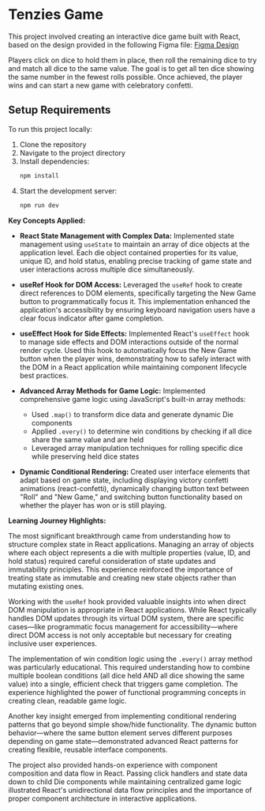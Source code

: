 # Tenzies Game

This project involved creating an interactive dice game built with React, based on the design provided in the following Figma file:
[Figma Design](https://www.figma.com/design/FqsxRUhAaXM4ezddQK0CdR/Tenzies?node-id=0-1&t=aE7rG5leYe23iVrK-1)

Players click on dice to hold them in place, then roll the remaining dice to try and match all dice to the same value. The goal is to get all ten dice showing the same number in the fewest rolls possible. Once achieved, the player wins and can start a new game with celebratory confetti.

## Setup Requirements

To run this project locally:

1. Clone the repository
2. Navigate to the project directory
3. Install dependencies:
   ```bash
   npm install
   ```
4. Start the development server:
   ```bash
   npm run dev
   ```

**Key Concepts Applied:**

- **React State Management with Complex Data:** Implemented state management using `useState` to maintain an array of dice objects at the application level. Each die object contained properties for its value, unique ID, and hold status, enabling precise tracking of game state and user interactions across multiple dice simultaneously.

- **useRef Hook for DOM Access:** Leveraged the `useRef` hook to create direct references to DOM elements, specifically targeting the New Game button to programmatically focus it. This implementation enhanced the application's accessibility by ensuring keyboard navigation users have a clear focus indicator after game completion.

- **useEffect Hook for Side Effects:** Implemented React's `useEffect` hook to manage side effects and DOM interactions outside of the normal render cycle. Used this hook to automatically focus the New Game button when the player wins, demonstrating how to safely interact with the DOM in a React application while maintaining component lifecycle best practices.

- **Advanced Array Methods for Game Logic:** Implemented comprehensive game logic using JavaScript's built-in array methods:

  - Used `.map()` to transform dice data and generate dynamic Die components
  - Applied `.every()` to determine win conditions by checking if all dice share the same value and are held
  - Leveraged array manipulation techniques for rolling specific dice while preserving held dice states

- **Dynamic Conditional Rendering:** Created user interface elements that adapt based on game state, including displaying victory confetti animations (react-confetti), dynamically changing button text between "Roll" and "New Game," and switching button functionality based on whether the player has won or is still playing.

**Learning Journey Highlights:**

The most significant breakthrough came from understanding how to structure complex state in React applications. Managing an array of objects where each object represents a die with multiple properties (value, ID, and hold status) required careful consideration of state updates and immutability principles. This experience reinforced the importance of treating state as immutable and creating new state objects rather than mutating existing ones.

Working with the `useRef` hook provided valuable insights into when direct DOM manipulation is appropriate in React applications. While React typically handles DOM updates through its virtual DOM system, there are specific cases—like programmatic focus management for accessibility—where direct DOM access is not only acceptable but necessary for creating inclusive user experiences.

The implementation of win condition logic using the `.every()` array method was particularly educational. This required understanding how to combine multiple boolean conditions (all dice held AND all dice showing the same value) into a single, efficient check that triggers game completion. The experience highlighted the power of functional programming concepts in creating clean, readable game logic.

Another key insight emerged from implementing conditional rendering patterns that go beyond simple show/hide functionality. The dynamic button behavior—where the same button element serves different purposes depending on game state—demonstrated advanced React patterns for creating flexible, reusable interface components.

The project also provided hands-on experience with component composition and data flow in React. Passing click handlers and state data down to child Die components while maintaining centralized game logic illustrated React's unidirectional data flow principles and the importance of proper component architecture in interactive applications.
